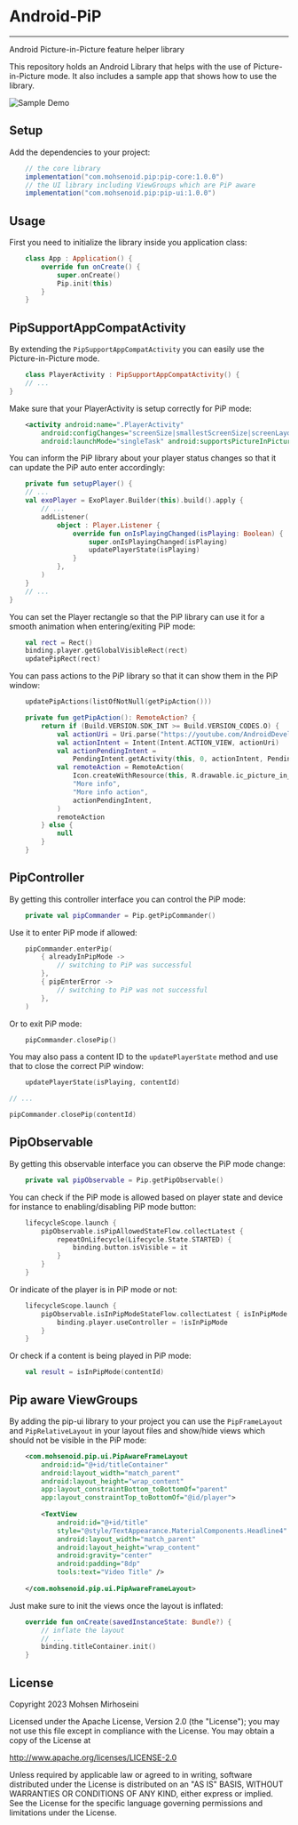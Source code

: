 # Android-PiP
-------------

Android Picture-in-Picture feature helper library

This repository holds an Android Library that helps with the use of Picture-in-Picture mode.
It also includes a sample app that shows how to use the library.

![Sample Demo](/sample-demo.gif)

## Setup

Add the dependencies to your project:

```groovy
    // the core library
    implementation("com.mohsenoid.pip:pip-core:1.0.0")
    // the UI library including ViewGroups which are PiP aware
    implementation("com.mohsenoid.pip:pip-ui:1.0.0")
```

## Usage

First you need to initialize the library inside you application class:

```kotlin
    class App : Application() {
        override fun onCreate() {
            super.onCreate()
            Pip.init(this)
        }
    }
```

## PipSupportAppCompatActivity

By extending the `PipSupportAppCompatActivity` you can easily use the Picture-in-Picture mode.

```kotlin
    class PlayerActivity : PipSupportAppCompatActivity() {
    // ...
}
```

Make sure that your PlayerActivity is setup correctly for PiP mode:

```xml
    <activity android:name=".PlayerActivity"
        android:configChanges="screenSize|smallestScreenSize|screenLayout|orientation"
        android:launchMode="singleTask" android:supportsPictureInPicture="true" />
```

You can inform the PiP library about your player status changes so that it can update the PiP auto
enter accordingly:

```kotlin
    private fun setupPlayer() {
    // ...
    val exoPlayer = ExoPlayer.Builder(this).build().apply {
        // ...
        addListener(
            object : Player.Listener {
                override fun onIsPlayingChanged(isPlaying: Boolean) {
                    super.onIsPlayingChanged(isPlaying)
                    updatePlayerState(isPlaying)
                }
            },
        )
    }
    // ...
}
```

You can set the Player rectangle so that the PiP library can use it for a smooth animation when
entering/exiting PiP mode:

```kotlin
    val rect = Rect()
    binding.player.getGlobalVisibleRect(rect)
    updatePipRect(rect)
```

You can pass actions to the PiP library so that it can show them in the PiP window:

```kotlin
    updatePipActions(listOfNotNull(getPipAction()))
```

```kotlin
    private fun getPipAction(): RemoteAction? {
        return if (Build.VERSION.SDK_INT >= Build.VERSION_CODES.O) {
            val actionUri = Uri.parse("https://youtube.com/AndroidDeveloperTips")
            val actionIntent = Intent(Intent.ACTION_VIEW, actionUri)
            val actionPendingIntent =
                PendingIntent.getActivity(this, 0, actionIntent, PendingIntent.FLAG_IMMUTABLE)
            val remoteAction = RemoteAction(
                Icon.createWithResource(this, R.drawable.ic_picture_in_picture_action),
                "More info",
                "More info action",
                actionPendingIntent,
            )
            remoteAction
        } else {
            null
        }
    }
```

## PipController

By getting this controller interface you can control the PiP mode:

```kotlin
    private val pipCommander = Pip.getPipCommander()
```

Use it to enter PiP mode if allowed:

```kotlin
    pipCommander.enterPip(
        { alreadyInPipMode ->
            // switching to PiP was successful
        },
        { pipEnterError ->
            // switching to PiP was not successful
        },
    )
```

Or to exit PiP mode:

```kotlin
    pipCommander.closePip()
```

You may also pass a content ID to the `updatePlayerState` method and use that to close the correct
PiP window:

```kotlin
    updatePlayerState(isPlaying, contentId)

// ...

pipCommander.closePip(contentId)
```

## PipObservable

By getting this observable interface you can observe the PiP mode change:
```kotlin
    private val pipObservable = Pip.getPipObservable()
```

You can check if the PiP mode is allowed based on player state and device for instance to enabling/disabling PiP mode button:
```kotlin
    lifecycleScope.launch {
        pipObservable.isPipAllowedStateFlow.collectLatest {
            repeatOnLifecycle(Lifecycle.State.STARTED) {
                binding.button.isVisible = it
            }
        }
    }
```

Or indicate of the player is in PiP mode or not:
```kotlin
    lifecycleScope.launch {
        pipObservable.isInPipModeStateFlow.collectLatest { isInPipMode ->
            binding.player.useController = !isInPipMode
        }
    }
```

Or check if a content is being played in PiP mode:
```kotlin
    val result = isInPipMode(contentId)
```

## Pip aware ViewGroups

By adding the pip-ui library to your project you can use the `PipFrameLayout` and `PipRelativeLayout` in your layout files and show/hide views which should not be visible in the PiP mode:

```xml
    <com.mohsenoid.pip.ui.PipAwareFrameLayout
        android:id="@+id/titleContainer"
        android:layout_width="match_parent"
        android:layout_height="wrap_content"
        app:layout_constraintBottom_toBottomOf="parent"
        app:layout_constraintTop_toBottomOf="@id/player">
    
        <TextView
            android:id="@+id/title"
            style="@style/TextAppearance.MaterialComponents.Headline4"
            android:layout_width="match_parent"
            android:layout_height="wrap_content"
            android:gravity="center"
            android:padding="8dp"
            tools:text="Video Title" />
    
    </com.mohsenoid.pip.ui.PipAwareFrameLayout>
```

Just make sure to init the views once the layout is inflated:

```kotlin
    override fun onCreate(savedInstanceState: Bundle?) {
        // inflate the layout
        // ...
        binding.titleContainer.init()
    }
```

## License

Copyright 2023 Mohsen Mirhoseini

Licensed under the Apache License, Version 2.0 (the "License");
you may not use this file except in compliance with the License.
You may obtain a copy of the License at

http://www.apache.org/licenses/LICENSE-2.0

Unless required by applicable law or agreed to in writing, software
distributed under the License is distributed on an "AS IS" BASIS,
WITHOUT WARRANTIES OR CONDITIONS OF ANY KIND, either express or implied.
See the License for the specific language governing permissions and
limitations under the License.
